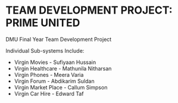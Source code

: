 # TEAM DEVELOPMENT PROJECT: PRIME UNITED
DMU Final Year Team Development Project

Individual Sub-systems Include: 
- Virgin Movies - Sufiyaan Hussain 
- Virgin Healthcare - Mathunila Nitharsan
- Virgin Phones - Meera Varia
- Virgin Forum - Abdikarim Suldan
- Virgin Market Place - Callum Simpson
- Virgin Car Hire - Edward Taf
